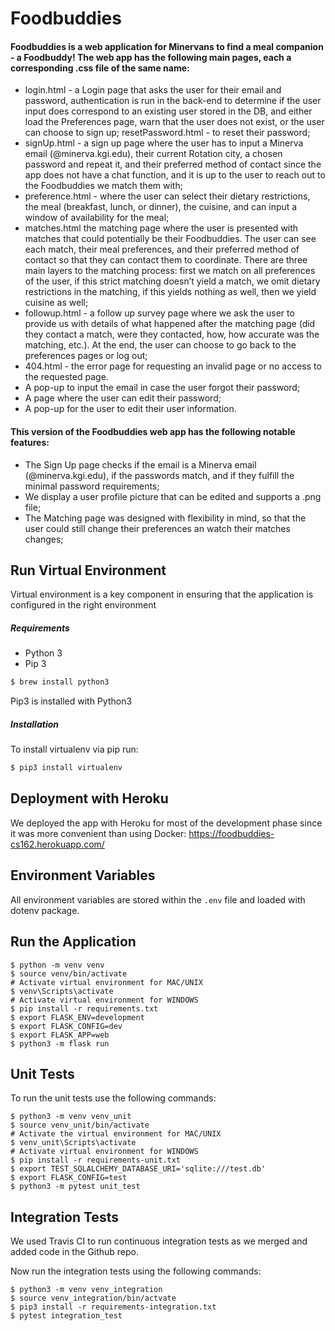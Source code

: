 # Foodbuddies

#### Foodbuddies is a web application for Minervans to find a meal companion - a Foodbuddy! The web app has the following main pages, each a corresponding .css file of the same name:
* login.html - a Login page that asks the user for their email and password, authentication is run in the back-end to determine if the user input does correspond to an existing user stored in the DB, and either load the Preferences page, warn that the user does not exist, or the user can choose to sign up;
resetPassword.html - to reset their password;
* signUp.html - a sign up page where the user has to input a Minerva email (@minerva.kgi.edu), their current Rotation city, a chosen password and repeat it, and their preferred method of contact since the app does not have a chat function, and it is up to the user to reach out to the Foodbuddies we match them with;
* preference.html - where the user can select their dietary restrictions, the meal (breakfast, lunch, or dinner), the cuisine, and can input a window of availability for the meal;
* matches.html the matching page where the user is presented with matches that could potentially be their Foodbuddies. The user can see each match, their meal preferences, and their preferred method of contact so that they can contact them to coordinate. There are three main layers to the matching process: first we match on all preferences of the user, if this strict matching doesn’t yield a match, we omit dietary restrictions in the matching, if this yields nothing as well, then we yield cuisine as well;
* followup.html - a follow up survey page where we ask the user to provide us with details of what happened after the matching page (did they contact a match, were they contacted, how, how accurate was the matching, etc.). At the end, the user can choose to go back to the preferences pages or log out;
* 404.html - the error page for requesting an invalid page or no access to the requested page.
* A pop-up to input the email in case the user forgot their password;
* A page where the user can edit their password;
* A pop-up for the user to edit their user information.


#### This version of the Foodbuddies web app has the following notable features:
* The Sign Up page checks if the email is a Minerva email (@minerva.kgi.edu), if the passwords match, and if they fulfill the minimal password requirements;
* We display a user profile picture that can be edited and supports a .png file;
* The Matching page was designed with flexibility in mind, so that the user could still change their preferences an watch their matches changes;




## Run Virtual Environment

Virtual environment is a key component in ensuring that the application is configured in the right environment

##### Requirements
* Python 3
* Pip 3

```bash
$ brew install python3
```

Pip3 is installed with Python3

##### Installation
To install virtualenv via pip run:
```bash
$ pip3 install virtualenv
```

## Deployment with Heroku
We deployed the app with Heroku for most of the development phase since it was more convenient than using Docker:
https://foodbuddies-cs162.herokuapp.com/


## Environment Variables

All environment variables are stored within the `.env` file and loaded with dotenv package.


## Run the Application
    $ python -m venv venv
    $ source venv/bin/activate
    # Activate virtual environment for MAC/UNIX
    $ venv\Scripts\activate
    # Activate virtual environment for WINDOWS
    $ pip install -r requirements.txt
    $ export FLASK_ENV=development
    $ export FLASK_CONFIG=dev
    $ export FLASK_APP=web
    $ python3 -m flask run


## Unit Tests
To run the unit tests use the following commands:

    $ python3 -m venv venv_unit
    $ source venv_unit/bin/activate
    # Activate the virtual environment for MAC/UNIX
    $ venv_unit\Scripts\activate
    # Activate virtual environment for WINDOWS
    $ pip install -r requirements-unit.txt
    $ export TEST_SQLALCHEMY_DATABASE_URI='sqlite:///test.db'
    $ export FLASK_CONFIG=test
    $ python3 -m pytest unit_test


## Integration Tests
We used Travis CI to run continuous integration tests as we merged and added code in the Github repo.


Now run the integration tests using the following commands:

    $ python3 -m venv venv_integration
    $ source venv_integration/bin/actvate
    $ pip3 install -r requirements-integration.txt
    $ pytest integration_test
